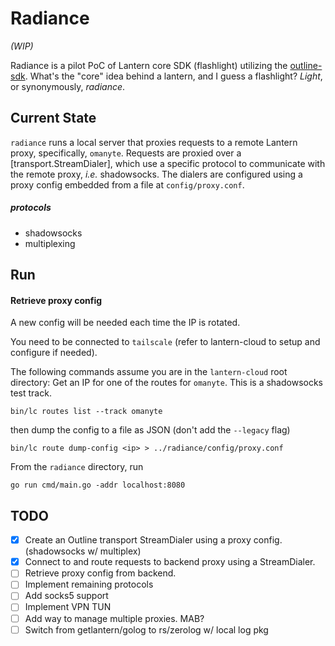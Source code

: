 # Radiance
_(WIP)_

Radiance is a pilot PoC of Lantern core SDK (flashlight) utilizing the [outline-sdk](github.com/Jigsaw-code/outline-sdk). 
What's the "core" idea behind a lantern, and I guess a flashlight? _Light_, or synonymously, _radiance_.

## Current State
`radiance` runs a local server that proxies requests to a remote Lantern proxy, specifically, `omanyte`. Requests are proxied over a [transport.StreamDialer], which use a specific protocol to communicate with the remote proxy, _i.e._ shadowsocks. The dialers are configured using a proxy config embedded from a file at `config/proxy.conf`. 

##### protocols
- shadowsocks
- multiplexing

## Run

#### Retrieve proxy config
A new config will be needed each time the IP is rotated.

You need to be connected to `tailscale` (refer to lantern-cloud to setup and configure if needed).

The following commands assume you are in the `lantern-cloud` root directory:
Get an IP for one of the routes for `omanyte`. This is a shadowsocks test track. 
```
bin/lc routes list --track omanyte
```
then dump the config to a file as JSON (don't add the `--legacy` flag)
```
bin/lc route dump-config <ip> > ../radiance/config/proxy.conf
```

From the `radiance` directory, run 
```
go run cmd/main.go -addr localhost:8080
```

## TODO
- [x] Create an Outline transport StreamDialer using a proxy config. (shadowsocks w/ multiplex)
- [x] Connect to and route requests to backend proxy using a StreamDialer.
- [ ] Retrieve proxy config from backend.
- [ ] Implement remaining protocols
- [ ] Add socks5 support
- [ ] Implement VPN TUN 
- [ ] Add way to manage multiple proxies. MAB?
- [ ] Switch from getlantern/golog to rs/zerolog w/ local log pkg
